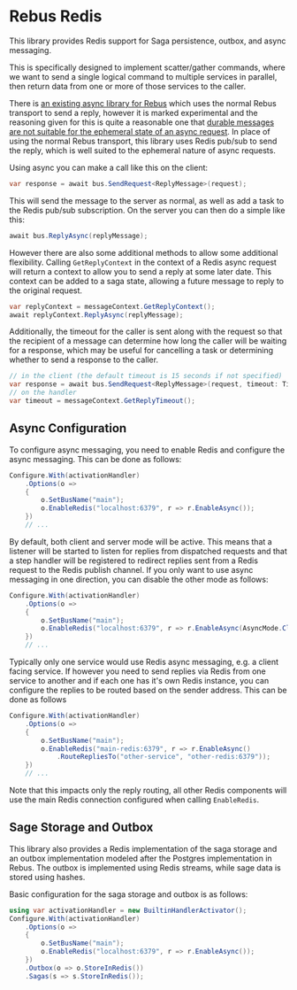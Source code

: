 # Rebus Redis

This library provides Redis support for Saga persistence, outbox, and async messaging.

This is specifically designed to implement scatter/gather commands, where we want to send a single logical command to
multiple services in parallel, then return data from one or more of those services to the caller.

There is [an existing async library for Rebus](https://github.com/rebus-org/Rebus.Async) which uses the normal Rebus
transport to send a reply, however it is marked experimental and the reasoning given for this is quite a reasonable one
that [durable messages are not suitable for the ephemeral state of an async request](https://github.com/rebus-org/Rebus.Async/issues/19#issuecomment-1243273692).
In place of using the normal Rebus transport, this library uses Redis pub/sub to send the reply, which is well suited to
the ephemeral nature of async requests.

Using async you can make a call like this on the client:
```csharp
var response = await bus.SendRequest<ReplyMessage>(request);
```

This will send the message to the server as normal, as well as add a task to the Redis pub/sub subscription. On the server
you can then do a simple like this:
```csharp
await bus.ReplyAsync(replyMessage);
```

However there are also some additional methods to allow some additional flexibility. Calling `GetReplyContext` in the
context of a Redis async request will return a context to allow you to send a reply at some later date. This context
can be added to a saga state, allowing a future message to reply to the original request.
```csharp
var replyContext = messageContext.GetReplyContext();
await replyContext.ReplyAsync(replyMessage);
```

Additionally, the timeout for the caller is sent along with the request so that the recipient of a message can determine
how long the caller will be waiting for a response, which may be useful for cancelling a task or determining whether to
send a response to the caller.

```csharp
// in the client (the default timeout is 15 seconds if not specified)
var response = await bus.SendRequest<ReplyMessage>(request, timeout: TimeSpan.FromSeconds(30));
// on the handler
var timeout = messageContext.GetReplyTimeout();
```

## Async Configuration

To configure async messaging, you need to enable Redis and configure the async messaging. This can be done as follows:
```csharp
Configure.With(activationHandler)
    .Options(o =>
    {
        o.SetBusName("main");
        o.EnableRedis("localhost:6379", r => r.EnableAsync());
    })
    // ...
```

By default, both client and server mode will be active. This means that a listener will be started to listen for replies
from dispatched requests and that a step handler will be registered to redirect replies sent from a Redis request to the
Redis publish channel. If you only want to use async messaging in one direction, you can disable the other mode as follows:
```csharp
Configure.With(activationHandler)
    .Options(o =>
    {
        o.SetBusName("main");
        o.EnableRedis("localhost:6379", r => r.EnableAsync(AsyncMode.Client)); // or AsyncMode.Host
    })
    // ...
```

Typically only one service would use Redis async messaging, e.g. a client facing service. If however you need to send
replies via Redis from one service to another and if each one has it's own Redis instance, you can configure the replies
to be routed based on the sender address. This can be done as follows
```csharp
Configure.With(activationHandler)
    .Options(o =>
    {
        o.SetBusName("main");
        o.EnableRedis("main-redis:6379", r => r.EnableAsync()
            .RouteRepliesTo("other-service", "other-redis:6379"));
    })
    // ...
```
Note that this impacts only the reply routing, all other Redis components will use the main Redis connection configured
when calling `EnableRedis`.

## Sage Storage and Outbox

This library also provides a Redis implementation of the saga storage and an outbox implementation modeled after the
Postgres implementation in Rebus. The outbox is implemented using Redis streams, while sage data is stored using hashes.

Basic configuration for the saga storage and outbox is as follows:
```csharp
using var activationHandler = new BuiltinHandlerActivator();
Configure.With(activationHandler)
    .Options(o =>
    {
        o.SetBusName("main");
        o.EnableRedis("localhost:6379", r => r.EnableAsync());
    })
    .Outbox(o => o.StoreInRedis())
    .Sagas(s => s.StoreInRedis());
```